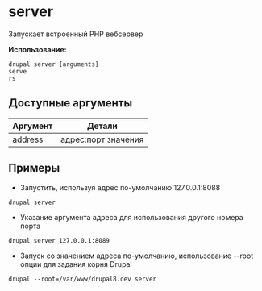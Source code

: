 # server
Запускает встроенный PHP вебсервер

**Использование:**
```
drupal server [arguments]
serve
rs
```

## Доступные аргументы
Аргумент | Детали
---------|-------------
address | адрес:порт значения

## Примеры
* Запустить, используя адрес по-умолчанию 127.0.0.1:8088
```
drupal server
```
* Указание аргумента адреса для использования другого номера порта
```
drupal server 127.0.0.1:8089
```
* Запуск со значением адреса по-умолчанию, использование --root опции для задания корня Drupal
```
drupal --root=/var/www/drupal8.dev server
```
